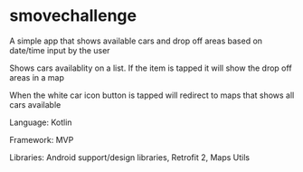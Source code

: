 # smovechallenge
A simple app that shows available cars and drop off areas based on date/time input by the user

Shows cars availablity on a list. If the item is tapped it will show the drop off areas in a map

When the white car icon button is tapped will redirect to maps that shows all cars available


Language: Kotlin

Framework: MVP

Libraries: Android support/design libraries, Retrofit 2, Maps Utils
